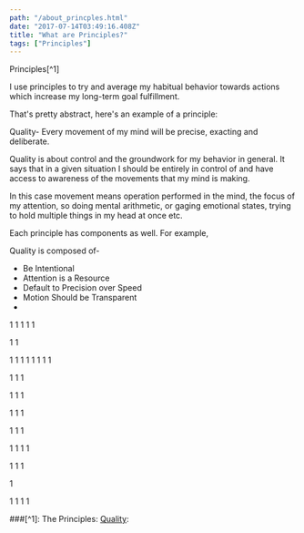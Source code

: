 ```yaml
---
path: "/about_princples.html"
date: "2017-07-14T03:49:16.408Z"
title: "What are Principles?"
tags: ["Principles"]
---
```





Principles[^1]

I use principles to try and average my habitual behavior towards actions which increase my long-term goal fulfillment.

That's pretty abstract, here's an example of a principle:  

Quality- Every movement of my mind will be precise, exacting and deliberate.

Quality is about control and the groundwork for my behavior in general. It says that in a given situation I should be entirely in control of and have access to awareness of the movements that my mind is making.

 In this case movement means operation performed in the mind, the focus of my attention, so doing mental arithmetic, or gaging emotional states, trying to hold multiple things in my head at once etc. 

Each principle has components as well. For example,

Quality is composed of-

- Be Intentional
- Attention is a Resource
- Default to Precision over Speed
- Motion Should be Transparent
- 
1
1
1
1
1

1
1

1
1
1
1
1
1
1
1

1
1
1

1
1
1

1
1
1

1
1
1

1
1
1
1

1
1
1

1








1
1
1
1

###[^1]: The Principles:
[Quality](/quality.html):
